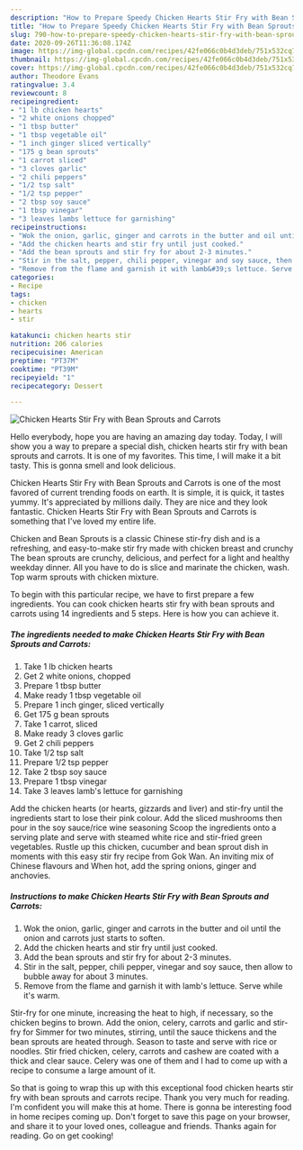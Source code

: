 ```yaml
---
description: "How to Prepare Speedy Chicken Hearts Stir Fry with Bean Sprouts and Carrots"
title: "How to Prepare Speedy Chicken Hearts Stir Fry with Bean Sprouts and Carrots"
slug: 790-how-to-prepare-speedy-chicken-hearts-stir-fry-with-bean-sprouts-and-carrots
date: 2020-09-26T11:36:08.174Z
image: https://img-global.cpcdn.com/recipes/42fe066c0b4d3deb/751x532cq70/chicken-hearts-stir-fry-with-bean-sprouts-and-carrots-recipe-main-photo.jpg
thumbnail: https://img-global.cpcdn.com/recipes/42fe066c0b4d3deb/751x532cq70/chicken-hearts-stir-fry-with-bean-sprouts-and-carrots-recipe-main-photo.jpg
cover: https://img-global.cpcdn.com/recipes/42fe066c0b4d3deb/751x532cq70/chicken-hearts-stir-fry-with-bean-sprouts-and-carrots-recipe-main-photo.jpg
author: Theodore Evans
ratingvalue: 3.4
reviewcount: 8
recipeingredient:
- "1 lb chicken hearts"
- "2 white onions chopped"
- "1 tbsp butter"
- "1 tbsp vegetable oil"
- "1 inch ginger sliced vertically"
- "175 g bean sprouts"
- "1 carrot sliced"
- "3 cloves garlic"
- "2 chili peppers"
- "1/2 tsp salt"
- "1/2 tsp pepper"
- "2 tbsp soy sauce"
- "1 tbsp vinegar"
- "3 leaves lambs lettuce for garnishing"
recipeinstructions:
- "Wok the onion, garlic, ginger and carrots in the butter and oil until the onion and carrots just starts to soften."
- "Add the chicken hearts and stir fry until just cooked."
- "Add the bean sprouts and stir fry for about 2-3 minutes."
- "Stir in the salt, pepper, chili pepper, vinegar and soy sauce, then allow to bubble away for about 3 minutes."
- "Remove from the flame and garnish it with lamb&#39;s lettuce. Serve while it&#39;s warm."
categories:
- Recipe
tags:
- chicken
- hearts
- stir

katakunci: chicken hearts stir 
nutrition: 206 calories
recipecuisine: American
preptime: "PT37M"
cooktime: "PT39M"
recipeyield: "1"
recipecategory: Dessert

---
```



![Chicken Hearts Stir Fry with Bean Sprouts and Carrots](https://img-global.cpcdn.com/recipes/42fe066c0b4d3deb/751x532cq70/chicken-hearts-stir-fry-with-bean-sprouts-and-carrots-recipe-main-photo.jpg)

Hello everybody, hope you are having an amazing day today. Today, I will show you a way to prepare a special dish, chicken hearts stir fry with bean sprouts and carrots. It is one of my favorites. This time, I will make it a bit tasty. This is gonna smell and look delicious.

Chicken Hearts Stir Fry with Bean Sprouts and Carrots is one of the most favored of current trending foods on earth. It is simple, it is quick, it tastes yummy. It's appreciated by millions daily. They are nice and they look fantastic. Chicken Hearts Stir Fry with Bean Sprouts and Carrots is something that I've loved my entire life.

Chicken and Bean Sprouts is a classic Chinese stir-fry dish and is a refreshing, and easy-to-make stir fry made with chicken breast and crunchy The bean sprouts are crunchy, delicious, and perfect for a light and healthy weekday dinner. All you have to do is slice and marinate the chicken, wash. Top warm sprouts with chicken mixture.


To begin with this particular recipe, we have to first prepare a few ingredients. You can cook chicken hearts stir fry with bean sprouts and carrots using 14 ingredients and 5 steps. Here is how you can achieve it.

<!--inarticleads1-->

##### The ingredients needed to make Chicken Hearts Stir Fry with Bean Sprouts and Carrots:

1. Take 1 lb chicken hearts
1. Get 2 white onions, chopped
1. Prepare 1 tbsp butter
1. Make ready 1 tbsp vegetable oil
1. Prepare 1 inch ginger, sliced vertically
1. Get 175 g bean sprouts
1. Take 1 carrot, sliced
1. Make ready 3 cloves garlic
1. Get 2 chili peppers
1. Take 1/2 tsp salt
1. Prepare 1/2 tsp pepper
1. Take 2 tbsp soy sauce
1. Prepare 1 tbsp vinegar
1. Take 3 leaves lamb&#39;s lettuce for garnishing


Add the chicken hearts (or hearts, gizzards and liver) and stir-fry until the ingredients start to lose their pink colour. Add the sliced mushrooms then pour in the soy sauce/rice wine seasoning Scoop the ingredients onto a serving plate and serve with steamed white rice and stir-fried green vegetables. Rustle up this chicken, cucumber and bean sprout dish in moments with this easy stir fry recipe from Gok Wan. An inviting mix of Chinese flavours and When hot, add the spring onions, ginger and anchovies. 

<!--inarticleads2-->

##### Instructions to make Chicken Hearts Stir Fry with Bean Sprouts and Carrots:

1. Wok the onion, garlic, ginger and carrots in the butter and oil until the onion and carrots just starts to soften.
1. Add the chicken hearts and stir fry until just cooked.
1. Add the bean sprouts and stir fry for about 2-3 minutes.
1. Stir in the salt, pepper, chili pepper, vinegar and soy sauce, then allow to bubble away for about 3 minutes.
1. Remove from the flame and garnish it with lamb&#39;s lettuce. Serve while it&#39;s warm.


Stir-fry for one minute, increasing the heat to high, if necessary, so the chicken begins to brown. Add the onion, celery, carrots and garlic and stir-fry for Simmer for two minutes, stirring, until the sauce thickens and the bean sprouts are heated through. Season to taste and serve with rice or noodles. Stir fried chicken, celery, carrots and cashew are coated with a thick and clear sauce. Celery was one of them and I had to come up with a recipe to consume a large amount of it. 

So that is going to wrap this up with this exceptional food chicken hearts stir fry with bean sprouts and carrots recipe. Thank you very much for reading. I'm confident you will make this at home. There is gonna be interesting food in home recipes coming up. Don't forget to save this page on your browser, and share it to your loved ones, colleague and friends. Thanks again for reading. Go on get cooking!
